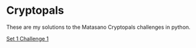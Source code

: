 # Cryptopals


These are my solutions to the Matasano Cryptopals challenges in python.

[Set 1 Challenge 1](1-1.py)
